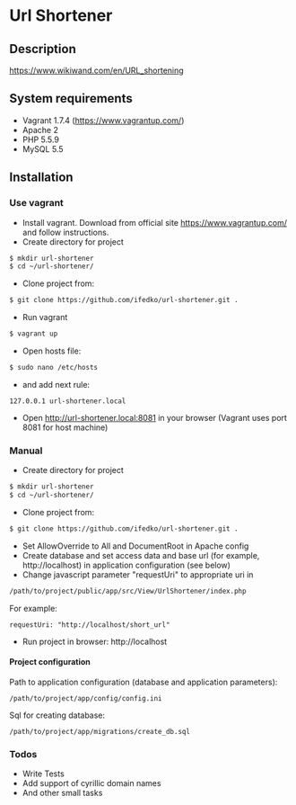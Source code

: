 # Url Shortener

## Description
https://www.wikiwand.com/en/URL_shortening

## System requirements
  - Vagrant 1.7.4 (https://www.vagrantup.com/)
  - Apache 2
  - PHP 5.5.9
  - MySQL 5.5
  
## Installation

### Use vagrant
 - Install vagrant. Download from official site https://www.vagrantup.com/ and follow instructions.
 - Create directory for project
```sh
$ mkdir url-shortener
$ cd ~/url-shortener/
```
 - Clone project from: 
```sh
$ git clone https://github.com/ifedko/url-shortener.git .
```
 - Run vagrant
```sh
$ vagrant up
```
 - Open hosts file:
```sh
$ sudo nano /etc/hosts
```
 - and add next rule:
```
127.0.0.1 url-shortener.local
```
 - Open http://url-shortener.local:8081 in your browser (Vagrant uses port 8081 for host machine)

### Manual

 - Create directory for project
 ```sh
 $ mkdir url-shortener
 $ cd ~/url-shortener/
 ```
  - Clone project from:
 ```sh
 $ git clone https://github.com/ifedko/url-shortener.git .
 ```
 - Set AllowOverride to All and DocumentRoot in Apache config
 - Create database and set access data and base url (for example, http://localhost) in application configuration (see below)
 - Change javascript parameter "requestUri" to appropriate uri in
 ```sh
 /path/to/project/public/app/src/View/UrlShortener/index.php
 ```
  For example:
  ```
  requestUri: "http://localhost/short_url"
  ```
 - Run project in browser: http://localhost

#### Project configuration

Path to application configuration (database and application parameters):
```
/path/to/project/app/config/config.ini
```

Sql for creating database:
```
/path/to/project/app/migrations/create_db.sql
```

### Todos

 - Write Tests
 - Add support of cyrillic domain names
 - And other small tasks


